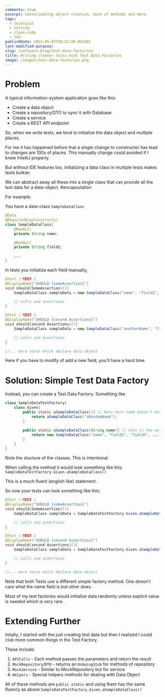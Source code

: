 ```yaml
---
comments: true
excerpt: Consolidating object creation, mock of methods and more.
tags:
  - technical
  - testing
  - clean-code
  - tdd
publishDate: 2022-05-03T20:52:08.052481
last-modified-purpose:
slug: /software-blog/test-data-factories
title: Writing cleaner tests with Test Data Factories
image: /images/test-data-factories.png
---
```


# **Problem**

A typical information-system application goes like this:

- Create a data object
- Create a repository/DTO to sync it with Database
- Create a service
- Create a REST API endpoint

So, when we write tests, we tend to initialize the data object and multiple places.

For me it has happened before that a single change to constructor has lead to changes are 100s of places. This manually change could avoided if I knew IntelliJ properly.

But without IDE features too, initializing a data class in multiple tests makes tests bulkier.

We can abstract away all these into a single class that can provide all the test data for a data-object. #encapsulation

For example:

You have a data-class `SampleDataClass`

```java
@Data
@RequiredArgsConstructor
class SampleDataClass{
    @NonNull
    private String name;

    @NonNull
    private String field2;

    ...
}
```

In tests you initialize each field manually,

```java
@Test //TEST 1
@DisplayName("SHOULD {someAssertion}")
void should{SomeAssertion}(){
    SampleDataClass sampleData = new SampleDataClass("name", "field2", "field3", ...);

    // calls and assertions
}

@Test //TEST 2
@DisplayName("SHOULD {second Assertions}")
void should{second Assertions}(){
    SampleDataClass sampleData = new SampleDataClass("anotherName", "field2", "field3", ...);

    // calls and assertions
}

//... more tests which declare data object
```

Here if you have to modify of add a new field, you'll have a hard time.

# **Solution**: Simple Test Data Factory

Instead, you can create a Test Data Factory. Something like

```java
class SampleDataTestFactory{
    class Given{
        public static aSampleDataClass(){ // Note here name doesn't matter
            return aSampleDataClass("aRandomName");
        }

        public static aSampleDataClass(String name){ // this is the only place where class is initialized
            return new SampleDataClass("name", "field2", "field3", ...);
        }
    }
}
```

Note the stucture of the classes. This is intentional.

When calling the method it would look something like this: `SampleDataTestFactory.Given.aSampleDataClass()`

This is a much fluent (english like) statement.

So now your tests can look something like this:

```java
@Test //TEST 1
@DisplayName("SHOULD {someAssertion}")
void should{SomeAssertion}(){
    SampleDataClass sampleData = SampleDataTestFactory.Given.aSampleDataClass();

    // calls and assertions
}

@Test //TEST 2
@DisplayName("SHOULD {second Assertions}")
void should{second Assertions}(){
    SampleDataClass sampleData = SampleDataTestFactory.Given.aSampleDataClass("anotherName");

    // calls and assertions
}

//... more tests which declare data object
```

Note that both Tests use a different simple factory method. One doesn't care what the name field is but other does.

Most of my test factories would initialize data randomly unless explicit value is needed which is very rare.

# **Extending Further**

Intially, I started with the just creating test data but then I realized I could club more common things in the Test Factory.

These include:

1. `APICalls` - Each method passes the parameters and return the result
2. `MockRepository`/`DTO` - returns an `OnGoingStub` for methods of repository
3. `MockService` - Similar to MockRepository but for service
4. `Helpers` - Special helpers methods for dealing with Data Object

All of these methods are `public static` and using them has the same fluency as above `SampleDataTestFactory.Given.aSampleDataClass()`
